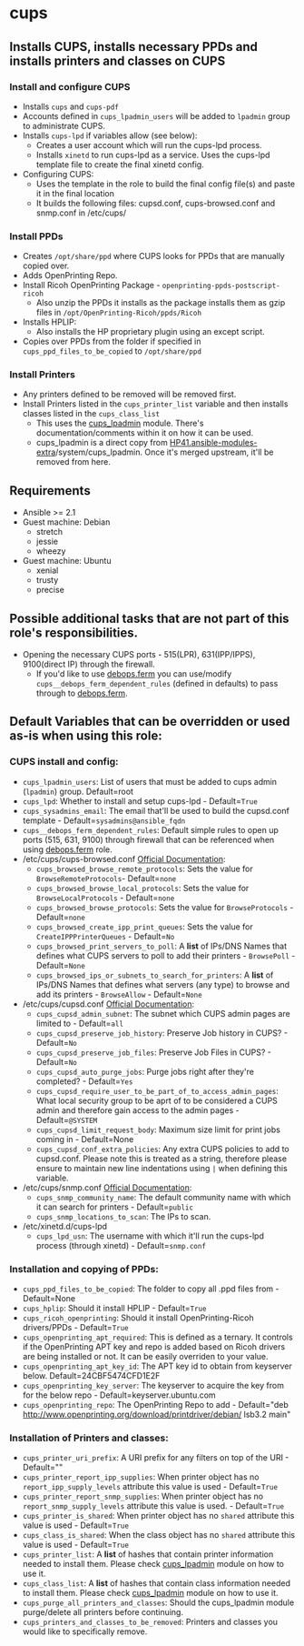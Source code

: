 # cups

## Installs CUPS, installs necessary PPDs and installs printers and classes on CUPS
### Install and configure CUPS
* Installs `cups` and `cups-pdf`
* Accounts defined in `cups_lpadmin_users` will be added to `lpadmin` group to administrate CUPS.
* Installs `cups-lpd` if variables allow (see below):
    * Creates a user account which will run the cups-lpd process.
    * Installs `xinetd` to run cups-lpd as a service. Uses the cups-lpd template file to create the final xinetd config.
* Configuring CUPS: 
    * Uses the template in the role to build the final config file(s) and paste it in the final location
    * It builds the following files: cupsd.conf, cups-browsed.conf and snmp.conf in /etc/cups/

### Install PPDs
* Creates `/opt/share/ppd` where CUPS looks for PPDs that are manually copied over.
* Adds OpenPrinting Repo.
* Install Ricoh OpenPrinting Package - `openprinting-ppds-postscript-ricoh`
    * Also unzip the PPDs it installs as the package installs them as gzip files in `/opt/OpenPrinting-Ricoh/ppds/Ricoh`
* Installs HPLIP:
    * Also installs the HP proprietary plugin using an except script.
* Copies over PPDs from the folder if specified in  `cups_ppd_files_to_be_copied` to `/opt/share/ppd`

### Install Printers
* Any printers defined to be removed will be removed first.
* Install Printers listed in the `cups_printer_list` variable and then installs classes listed in the `cups_class_list` 
    * This uses the [cups_lpadmin](library/cups_lpadmin.py) module. There's documentation/comments within it on how it can be used.
    * cups\_lpadmin is a direct copy from [HP41.ansible-modules-extra](https://github.com/HP41/ansible-modules-extras)/system/cups\_lpadmin. Once it's merged upstream, it'll be removed from here. 
    
## Requirements 
* Ansible >= 2.1
* Guest machine: Debian
    - stretch
    - jessie
    - wheezy
* Guest machine: Ubuntu
    - xenial
    - trusty
    - precise

## Possible additional tasks that are not part of this role's responsibilities.
* Opening the necessary CUPS ports - 515(LPR), 631(IPP/IPPS), 9100(direct IP) through the firewall.
    * If you'd like to use [debops.ferm](https://github.com/debops/ansible-ferm) you can use/modify `cups__debops_ferm_dependent_rules` (defined in defaults) to pass through to [debops.ferm](https://github.com/debops/ansible-ferm).

## Default Variables that can be overridden or used as-is when using this role:
### CUPS install and config:
* `cups_lpadmin_users`: List of users that must be added to cups admin (`lpadmin`) group. Default=root
* `cups_lpd`: Whether to install and setup cups-lpd - Default=`True`
* `cups_sysadmins_email`: The email that'll be used to build the cupsd.conf template - Default=`sysadmins@ansible_fqdn`
* `cups__debops_ferm_dependent_rules`: Default simple rules to open up ports (515, 631, 9100) through firewall that can be referenced when using [debops.ferm](https://github.com/debops/ansible-ferm) role.
* /etc/cups/cups-browsed.conf [Official Documentation](https://www.cups.org/documentation.html):
    * `cups_browsed_browse_remote_protocols`: Sets the value for `BrowseRemoteProtocols`- Default=`none`
    * `cups_browsed_browse_local_protocols`: Sets the value for `BrowseLocalProtocols` - Default=`none`
    * `cups_browsed_browse_protocols`: Sets the value for `BrowseProtocols` - Default=`none`
    * `cups_browsed_create_ipp_print_queues`: Sets the value for `CreateIPPPrinterQueues` - Default=`No`
    * `cups_browsed_print_servers_to_poll`: A **list** of IPs/DNS Names that defines what CUPS servers to poll to add their printers - `BrowsePoll` - Default=`None`
    * `cups_browsed_ips_or_subnets_to_search_for_printers`: A **list** of IPs/DNS Names that defines what servers (any type) to browse and add its printers - `BrowseAllow` - Default=`None` 
* /etc/cups/cupsd.conf [Official Documentation](https://www.cups.org/doc/man-cupsd.conf.html):
    * `cups_cupsd_admin_subnet`: The subnet which CUPS admin pages are limited to - Default=`all`
    * `cups_cupsd_preserve_job_history`: Preserve Job history in CUPS? - Default=`No`
    * `cups_cupsd_preserve_job_files`: Preserve Job Files in CUPS? - Default=`No`
    * `cups_cupsd_auto_purge_jobs`: Purge jobs right after they're completed? - Default=`Yes`
    * `cups_cupsd_require_user_to_be_part_of_to_access_admin_pages`: What local security group to be aprt of to be considered a CUPS admin and therefore gain access to the admin pages - Default=`@SYSTEM`
    * `cups_cupsd_limit_request_body`: Maximum size limit for print jobs coming in - Default=None
    * `cups_cupsd_conf_extra_policies`: Any extra CUPS policies to add to cupsd.conf. Please note this is treated as a string, therefore please ensure to maintain new line indentations using `|` when defining this variable.
* /etc/cups/snmp.conf [Official Documentation](https://www.cups.org/doc/man-cups-snmp.conf.html):
    * `cups_snmp_community_name`: The default community name with which it can search for printers - Default=`public`
    * `cups_snmp_locations_to_scan`: The IPs to scan.
* /etc/xinetd.d/cups-lpd    
    * `cups_lpd_usn`: The username with which it'll run the cups-lpd process (through xinetd) - Default=`snmp.conf`

### Installation and copying of PPDs:
* `cups_ppd_files_to_be_copied`: The folder to copy all .ppd files from - Default=None
* `cups_hplip`: Should it install HPLIP - Default=`True`
* `cups_ricoh_openprinting`: Should it install OpenPrinting-Ricoh drivers/PPDs - Default=`True`
* `cups_openprinting_apt_required`: This is defined as a ternary. It controls if the OpenPrinting APT key and repo is added based on Ricoh drivers are being installed or not. It can be easily overriden to your value.
* `cups_openprinting_apt_key_id`: The APT key id to obtain from keyserver below. Default=24CBF5474CFD1E2F
* `cups_openprinting_key_server`: The keyserver to acquire the key from for the below repo - Default=keyserver.ubuntu.com
* `cups_openprinting_repo`: The OpenPrinting Repo to add - Default="deb http://www.openprinting.org/download/printdriver/debian/ lsb3.2 main"


### Installation of Printers and classes:
* `cups_printer_uri_prefix`: A URI prefix for any filters on top of the URI - Default=""
* `cups_printer_report_ipp_supplies`: When printer object has no `report_ipp_supply_levels` attribute this value is used - Default=`True`
* `cups_printer_report_snmp_supplies`: When printer object has no `report_snmp_supply_levels` attribute this value is used. - Default=`True`
* `cups_printer_is_shared`: When printer object has no `shared` attribute this value is used - Default=`True`
* `cups_class_is_shared`: When the class object has no `shared` attribute this value is used - Default=`True`
* `cups_printer_list`: A **list** of hashes that contain printer information needed to install them. Please check [cups_lpadmin](library/cups_lpadmin.py) module on how to use it. 
* `cups_class_list`: A **list** of hashes that contain class information needed to install them. Please check [cups_lpadmin](library/cups_lpadmin.py) module on how to use it.
* `cups_purge_all_printers_and_classes`: Should the cups_lpadmin module purge/delete all printers before continuing.
* `cups_printers_and_classes_to_be_removed`: Printers and classes you would like to specifically remove.